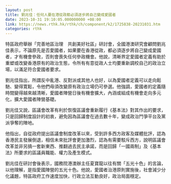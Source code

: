 ```yaml
---
layout: post
title: 劉兆佳：任何人要在港從政都必須逐步將自己變成愛國者
date: 2023-10-31 19:10:05.000000000 +08:00
link: https://news.rthk.hk/rthk/ch/component/k2/1725838-20231031.htm
categories: rthk
---
```


特區政府舉辦「完善地區治理　共創美好社區」研討會，全國港澳研究會顧問劉兆佳表示，不論原先是否愛國者，如果要在香港從政，都必須逐步將自己變成愛國者，才有機會參政，否則會喪失任何參政機會。他說，清晰界定愛國者定義有助於重塑或改變香港原有的政治生態，令所有有意從政人士均要重新調校自己的政治立場，以滿足符合愛國者要求。

劉兆佳指出，所謂反中亂港、反對派或其他人也好，以為愛國者定義可以走向鬆馳、變得寛鬆，令他們毋須改變原有政治立場仍可參選。他強調，愛國者的定義隨時間變得越來越清晰，愛國者陣營日後有機會擴大，內涵或組成有機會走向多元化，擴大愛國者陣營基礎。

劉兆佳又說，區議會改革有利於恢復區議會重新履行《基本法》對其作出的要求，只是回歸制度設計的初衷，避免因為區議會在過去數十年，變成政治鬥爭平台及黨派爭奪的陣地。

他指出，自從政府提出區議會制度改革以來，受到許多西方政客及媒體批評，認為香港民主發展倒退，相信未來批評會更加激烈，認為有需要駁斥西方，說明區議會改革並非另搞一套新東西、推翻過去民主承諾，而是回歸「一國兩制」及《基本法》所要求的區議員職能、權力及產生模式。

劉兆佳在研討會後表示，國務院港澳辦主任夏寶龍以往有關「五光十色」的言論，以他理解，是指愛國陣營的五光十色。他說，愛國者治港原則實施後，社會減少分化議題，特區政府工作速度加快，行政立法互動良好，政治局面穩定。
